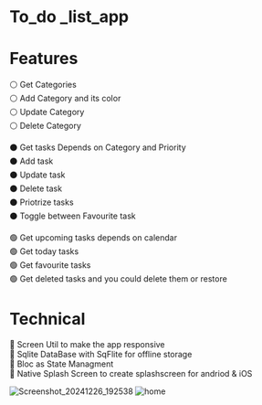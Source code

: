 # To_do _list_app

# Features

⚪ Get Categories <br>
⚪ Add Category and its color <br>
⚪ Update Category <br>
⚪ Delete Category <br>

⚫ Get tasks Depends on Category and Priority <br>
⚫ Add task <br>
⚫ Update task <br>
⚫ Delete task <br>
⚫ Priotrize tasks <br>
⚫ Toggle between Favourite task <br>

🟢 Get upcoming tasks depends on calendar <br>
🟢 Get today tasks <br>
🟢 Get favourite tasks <br>
🟢 Get deleted tasks and you could delete them or restore <br>

# Technical

 🔵 Screen Util to make the app responsive <br>
🔵 Sqlite DataBase with SqFlite for offline storage <br>
🔵 Bloc as State Managment <br>
🔵 Native Splash Screen to create splashscreen for andriod & iOS <br>



![Screenshot_20241226_192538](https://github.com/user-attachments/assets/fbc09ca9-9b60-4a98-9b88-45aae56fcb93)
![home](https://github.com/user-attachments/assets/9d0be4c2-900b-4544-b0c6-7e773b627fe5)
 



